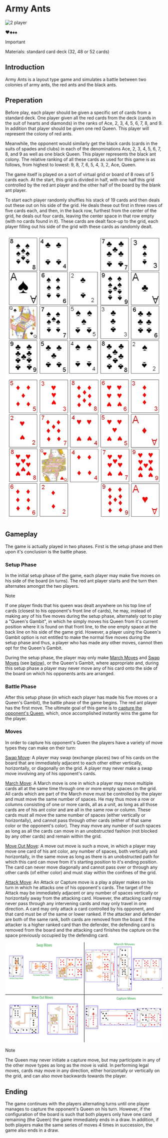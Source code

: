 # Army Ants

![2 player](https://img.shields.io/badge/number_of_players-2-blue)

♥️♣️♦️♠️
> [!IMPORTANT]
> Materials:
> standard card deck (32, 48 or 52 cards)

## Introduction
Army Ants is a layout type game and simulates a battle between two colonies of army ants, the red ants and the black ants.

## Preperation
Before play, each player should be given a specific set of cards from a standard deck. One player given all the red cards from the deck (cards in the suit of hearts and diamonds) in the ranks of Ace, 2, 3, 4, 5, 6, 7, 8, and 9. In addition that player should be given one red Queen. This player will represent the colony of red ants.

Meanwhile, the opponent would similarly get the black cards (cards in the suits of spades and clubs) in each of the denominations Ace, 2, 3, 4, 5, 6, 7, 8, and 9 as well as one black Queen. This player represents the black ant colony. The relative ranking of all these cards as used for this game is as follows, from highest to lowest: 9, 8, 7, 6, 5, 4, 3, 2, Ace, Queen.

The game itself is played on a sort of virtual grid or board of 8 rows of 5 cards each. At the start, this grid is divided in half, with one half this grid controlled by the red ant player and the other half of the board by the blank ant player.

To start each player randomly shuffles his stack of 19 cards and then deals out these out on his side of the grid. He deals these out first in three rows of five cards each, and then, in the back row, furthest from the center of the grid, he deals out four cards, leaving the center space in that row empty (with no cards found in it). These cards are dealt face-up to the grid, each player filling out his side of the grid with these cards as randomly dealt.

![layout](assets/army-ants-layout.jpg)

## Gameplay

The game is actually played in two phases. First is the setup phase and then upon it's conclusion is the battle phase.

### Setup Phase
In the initial setup phase of the game, each player may make five moves on his side of the board (in turns). The red ant player starts and the turn then alternates amongst the two players. 

> [!NOTE]
> If one player finds that his queen was dealt anywhere on his top line of cards (closest to his opponent's front line of cards), he may, instead of making any of his five moves during the setup phase, alternately opt to play a "Queen's Gambit", in which he simply moves his Queen from it's current position where it is found on that front line, to the one empty space at the back line on his side of the game grid. However, a player using the Queen's Gambit option is not entitled to make the normal five moves during the setup phase and thus, a player who has made any other moves, cannot then opt for the Queen's Gambit.

During the setup phase, the player may only make <ins>March Moves</ins> and <ins>Swap Moves</ins> (see [below](#moves)), or the Queen's Gambit, where appropriate and, during this setup phase a player may never move any of his card onto the side of the board on which his opponents ants are arranged.

### Battle Phase

After this setup phase (in which each player has made his five moves or a Queen's Gambit), the battle phase of the game begins. The red ant player has the first move. The ultimate goal of this game is to <ins>capture the opponent's Queen</ins>, which, once accomplished instantly wins the game for the player.

### Moves

In order to capture his opponent's Queen the players have a variety of move types they can make on their turn:

<ins>Swap Move</ins>: A player may swap (exchange places) two of his cards on the board that are immediately adjacent to each other either vertically, horizontally, or diagonally on the grid. A player may never make a swap move involving any of his opponent's cards.

<ins>March Move</ins>: A March move is one in which a player may move multiple cards all at the same time through one or more empty spaces on the grid. All cards which are part of the March move must be controlled by the player and must move the same number of spaces. He may thus move a row or columns consisting of one or more cards, all as a unit, as long as all those cards are of his ant color and are all in the same row or column. These cards must all move the same number of spaces (either vertically or horizontally), and cannot pass through other cards (either of that same color or the opponent's color). They may move any number of such spaces as long as all the cards can move in an unobstructed fashion (not blocked by any other cards) and remain within the grid.

<ins>Move Out Move</ins>: A move out move is such a move, in which a player may move one card of his ant color, any number of spaces, both vertically and horizontally, in the same move as long as there is an unobstructed path for which this card can move from it's starting position to it's ending position. The card can never move diagonally and cannot pass over or through any other cards (of either color) and must stay within the confines of the grid.

<ins>Attack Move</ins>: An Attack or Capture move is a play a player makes on his turn in which he attacks one of his opponent's cards. The target of the Attack may be immediately adjacent or any number of spaces vertically or horizontally away from the attacking card. However, the attacking card may never pass through any intervening cards and may only travel in one direction. A card may only attack a card controlled by his opponent, and that card must be of the same or lower ranked. If the attacker and defender are both of the same rank, both cards are removed from the board. If the attacker is a higher ranked card than the defender, the defending card is removed from the board and the attacking card finishes the capture on the space previously occupied by the defending card.

![moves](assets/army-ants-moves.jpg)

> [!NOTE]
> The Queen may never initiate a capture move, but may participate in any of the other move types as long as the move is valid. In performing legal moves, cards may move in any direction, either horizontally or vertically on the grid, and can also move backwards towards the player.

## Ending

The game continues with the players alternating turns until one player manages to capture the opponent's Queen on his turn. However, if the configuration of the board is such that both players only have one card remaining (the Queen) the game immediately ends in a draw. In addition, if both players make the same series of moves 4 times in succession, the game also ends in a draw.